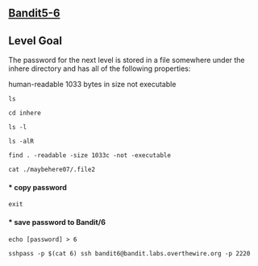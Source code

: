 ## [Bandit5-6](https://overthewire.org/wargames/bandit/bandit6.html)

## Level Goal
The password for the next level is stored in a file somewhere under the inhere directory and has all of the following properties:

human-readable
1033 bytes in size
not executable

```
ls
```

```
cd inhere
```
```
ls -l
```
```
ls -alR
```
```
find . -readable -size 1033c -not -executable
```

```
cat ./maybehere07/.file2
```

#### * copy password 

```
exit
```
#### * save password to Bandit/6
```
echo [password] > 6
```

```
sshpass -p $(cat 6) ssh bandit6@bandit.labs.overthewire.org -p 2220
```
